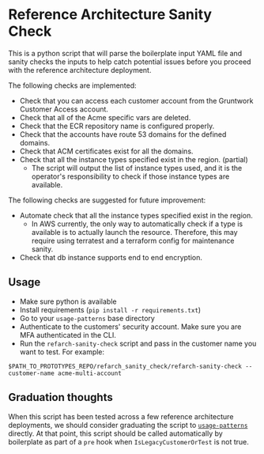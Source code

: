 # Reference Architecture Sanity Check

This is a python script that will parse the boilerplate input YAML file and sanity checks the inputs to help catch
potential issues before you proceed with the reference architecture deployment.

The following checks are implemented:

- Check that you can access each customer account from the Gruntwork Customer Access account.
- Check that all of the Acme specific vars are deleted.
- Check that the ECR repository name is configured properly.
- Check that the accounts have route 53 domains for the defined domains.
- Check that ACM certificates exist for all the domains.
- Check that all the instance types specified exist in the region. (partial)
    - The script will output the list of instance types used, and it is the operator's responsibility to check if those
      instance types are available.

The following checks are suggested for future improvement:

- Automate check that all the instance types specified exist in the region.
    - In AWS currently, the only way to automatically check if a type is available is to actually launch the resource.
      Therefore, this may require using terratest and a terraform config for maintenance sanity.
- Check that db instance supports end to end encryption.


## Usage

- Make sure python is available
- Install requirements (`pip install -r requirements.txt`)
- Go to your `usage-patterns` base directory
- Authenticate to the customers' security account. Make sure you are MFA authenticated in the CLI.
- Run the `refarch-sanity-check` script and pass in the customer name you want to test. For example:

```
$PATH_TO_PROTOTYPES_REPO/refarch_sanity_check/refarch-sanity-check --customer-name acme-multi-account
```

## Graduation thoughts

When this script has been tested across a few reference architecture deployments, we should consider graduating the
script to [`usage-patterns`](https://github.com/gruntwork-io/usage-patterns) directly. At that point, this script should
be called automatically by boilerplate as part of a `pre` hook when `IsLegacyCustomerOrTest` is not true.
